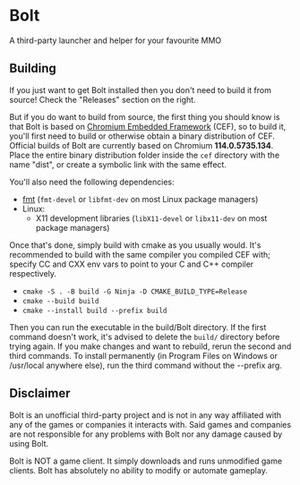 # Bolt
A third-party launcher and helper for your favourite MMO

## Building
If you just want to get Bolt installed then you don't need to build it from source! Check the "Releases" section on the right.

But if you do want to build from source, the first thing you should know is that Bolt is based on [Chromium Embedded Framework](https://bitbucket.org/chromiumembedded/cef) (CEF), so to build it, you'll first need to build or otherwise obtain a binary distribution of CEF. Official builds of Bolt are currently based on Chromium **114.0.5735.134**. Place the entire binary distribution folder inside the `cef` directory with the name "dist", or create a symbolic link with the same effect.

You'll also need the following dependencies:
- [fmt](https://fmt.dev) (`fmt-devel` or `libfmt-dev` on most Linux package managers)
- Linux:
  - X11 development libraries (`libX11-devel` or `libx11-dev` on most package managers)

Once that's done, simply build with cmake as you usually would. It's recommended to build with the same compiler you compiled CEF with; specify CC and CXX env vars to point to your C and C++ compiler respectively.
- `cmake -S . -B build -G Ninja -D CMAKE_BUILD_TYPE=Release`
- `cmake --build build`
- `cmake --install build --prefix build`

Then you can run the executable in the build/Bolt directory. If the first command doesn't work, it's advised to delete the `build/` directory before trying again. If you make changes and want to rebuild, rerun the second and third commands. To install permanently (in Program Files on Windows or /usr/local anywhere else), run the third command without the --prefix arg.

## Disclaimer
Bolt is an unofficial third-party project and is not in any way affiliated with any of the games or companies it interacts with. Said games and companies are not responsible for any problems with Bolt nor any damage caused by using Bolt.

Bolt is NOT a game client. It simply downloads and runs unmodified game clients. Bolt has absolutely no ability to modify or automate gameplay.
